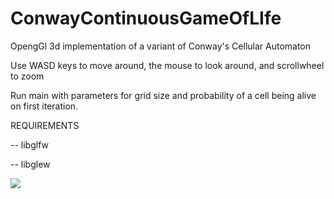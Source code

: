 # ConwayContinuousGameOfLIfe
OpengGl 3d implementation of a variant of Conway's Cellular Automaton

Use WASD keys to move around, the mouse to look around, and scrollwheel to zoom

Run main with parameters for grid size and probability of a cell being alive on first iteration.

REQUIREMENTS

-- libglfw

-- libglew

![](sim.gif)

